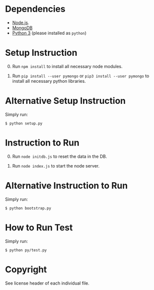 Dependencies
============
- [Node.js](https://nodejs.org/en/).
- [MongoDB](https://www.mongodb.com/)
- [Python 3](https://docs.python.org/3/) (please installed as `python`)

Setup Instruction
=================
0. Run `npm install` to install all necessary node modules.

1. Run `pip install --user pymongo` or `pip3 install --user pymongo` to install
   all necessary python libraries.

Alternative Setup Instruction
=============================
Simply run:

    $ python setup.py

Instruction to Run
==================
0. Run `node initdb.js` to reset the data in the DB.

1. Run `node index.js` to start the node server.

Alternative Instruction to Run
==============================
Simply run:

    $ python bootstrap.py

How to Run Test
===============
Simply run:

    $ python py/test.py

Copyright
=========
See license header of each individual file.
